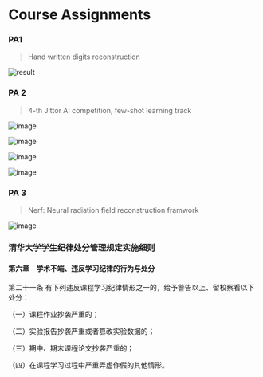 # Course Assignments

### PA1 

> Hand written digits reconstruction

![result](https://github.com/user-attachments/assets/728c8e77-b950-4b9d-afea-3f8324d2c81b)



### PA 2

>4-th Jittor AI competition, few-shot learning track

![image](https://github.com/user-attachments/assets/158de969-9ae0-408c-9ba1-de5281638592)

![image](https://github.com/user-attachments/assets/e67404ad-32f5-4dee-b299-da01ce233ba2)

![image](https://github.com/user-attachments/assets/ba2c0ebc-119f-43c9-b041-5afdf8d2d83b)

![image](https://github.com/user-attachments/assets/3da7b786-e54f-4048-870a-5861a845abae)


### PA 3

> Nerf:  Neural radiation field reconstruction framwork

![image](https://github.com/user-attachments/assets/b59c7236-1880-4dfb-9d56-fb9ebd953110)

### 清华大学学生纪律处分管理规定实施细则

#### 第六章　学术不端、违反学习纪律的行为与处分

第二十一条 有下列违反课程学习纪律情形之一的，给予警告以上、留校察看以下处分：

（一）课程作业抄袭严重的；

（二）实验报告抄袭严重或者篡改实验数据的；

（三）期中、期末课程论文抄袭严重的；

（四）在课程学习过程中严重弄虚作假的其他情形。
